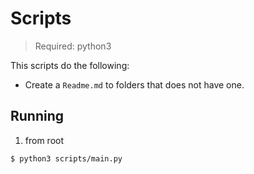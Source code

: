 # Scripts


> Required: python3

This scripts do the following:

- Create a `Readme.md` to folders that does not have one.

## Running


1. from root
```
$ python3 scripts/main.py
```
